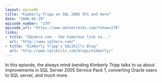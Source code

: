 ```yaml
---
layout: episode
title: "Kimberly Tripp on SQL 2005 SP1 and more"
date: "2006-05-29"
episode_number: "178"
episode_url: "https://www.dotnetrocks.com/?show=178"
links:
- title: "SQLHera.com - the humorous link to..."
  url: "http://www.sqlhera.com/"
- title: "Kimberly Tripp's SQLSkills Blog"
  url: "http://www.sqlskills.com/blogs/kimberly/"
---
```


In this episode, the always mind-bending Kimberly Tripp talks to us about improvements in SQL Server 2005 Service Pack 1, converting Oracle users to SQL server, and much more.
